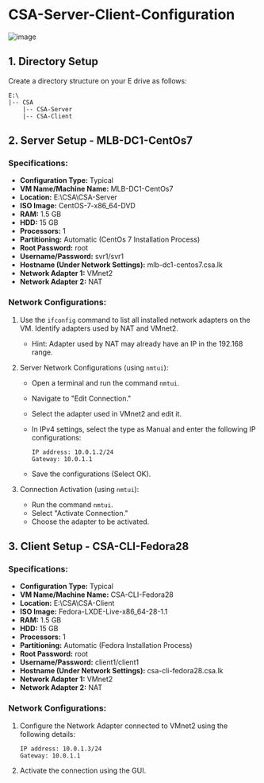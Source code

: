 # CSA-Server-Client-Configuration
![image](https://github.com/rv0fficial/CSA-Server-Client-Configuration/assets/147927710/50824973-8956-4a25-baba-46562e55875b)

## 1. Directory Setup

Create a directory structure on your E drive as follows:

```
E:\
|-- CSA
    |-- CSA-Server
    |-- CSA-Client
```

## 2. Server Setup - MLB-DC1-CentOs7

### Specifications:

- **Configuration Type:** Typical
- **VM Name/Machine Name:** MLB-DC1-CentOs7
- **Location:** E:\CSA\CSA-Server
- **ISO Image:** CentOS-7-x86_64-DVD
- **RAM:** 1.5 GB
- **HDD:** 15 GB
- **Processors:** 1
- **Partitioning:** Automatic (CentOs 7 Installation Process)
- **Root Password:** root
- **Username/Password:** svr1/svr1
- **Hostname (Under Network Settings):** mlb-dc1-centos7.csa.lk
- **Network Adapter 1:** VMnet2
- **Network Adapter 2:** NAT

### Network Configurations:

1. Use the `ifconfig` command to list all installed network adapters on the VM. Identify adapters used by NAT and VMnet2.
   - Hint: Adapter used by NAT may already have an IP in the 192.168 range.

2. Server Network Configurations (using `nmtui`):

   - Open a terminal and run the command `nmtui`.
   - Navigate to "Edit Connection."
   - Select the adapter used in VMnet2 and edit it.
   - In IPv4 settings, select the type as Manual and enter the following IP configurations:

     ```
     IP address: 10.0.1.2/24
     Gateway: 10.0.1.1
     ```

   - Save the configurations (Select OK).

3. Connection Activation (using `nmtui`):

   - Run the command `nmtui`.
   - Select "Activate Connection."
   - Choose the adapter to be activated.

## 3. Client Setup - CSA-CLI-Fedora28

### Specifications:

- **Configuration Type:** Typical
- **VM Name/Machine Name:** CSA-CLI-Fedora28
- **Location:** E:\CSA\CSA-Client
- **ISO Image:** Fedora-LXDE-Live-x86_64-28-1.1
- **RAM:** 1.5 GB
- **HDD:** 15 GB
- **Processors:** 1
- **Partitioning:** Automatic (Fedora Installation Process)
- **Root Password:** root
- **Username/Password:** client1/client1
- **Hostname (Under Network Settings):** csa-cli-fedora28.csa.lk
- **Network Adapter 1:** VMnet2
- **Network Adapter 2:** NAT

### Network Configurations:

1. Configure the Network Adapter connected to VMnet2 using the following details:

   ```
   IP address: 10.0.1.3/24
   Gateway: 10.0.1.1
   ```

2. Activate the connection using the GUI.

